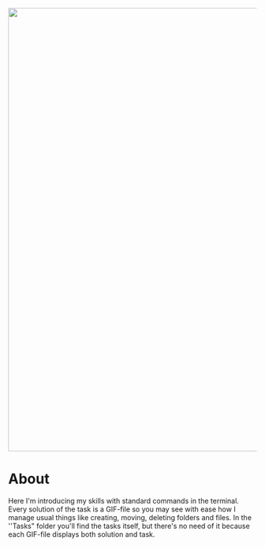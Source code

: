 <p align="center">
      <img src="https://i.ibb.co/g4QZX7z/image.png" width="900">
</p>

# About 
Here I'm introducing my skills with standard commands in the terminal.
Every solution of the task is a GIF-file so you may see with ease how I manage usual things like creating, moving, deleting folders and files. In the ''Tasks" folder you'll find the tasks itself, but there's no need of it because each GIF-file displays both solution and task.

